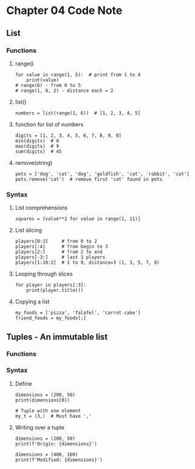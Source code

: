 # Chapter 04 Code Note
## List
### Functions
1. range()
   ```
   for value in range(1, 5):  # print from 1 to 4
       print(value)
   # range(6) - from 0 to 5
   # range(1, 8, 2) - distance each = 2
   ```

2. list()
   ```
   numbers = list(range(1, 6))  # [1, 2, 3, 4, 5]
   ```

3. function for list of numbers
   ```
   digits = [1, 2, 3, 4, 5, 6, 7, 8, 9, 0]
   min(digits)  # 0
   max(digits)  # 9
   sum(digits)  # 45
   ```
   
4. remove(string)
   ```
   pets = ['dog', 'cat', 'dog', 'goldfish', 'cat', 'rabbit', 'cat']
   pets.remove('cat')  # remove first 'cat' found in pets
   ```

### Syntax
1. List comprehensions
   ```
   squares = [value**2 for value in range(1, 11)]
   ```
   
2. List slicing
   ```
   players[0:3]     # from 0 to 2
   players[:4]      # from begin to 3
   players[2:]      # from 2 to end
   players[-3:]     # last 3 players
   players[1:10:2]  # 1 to 9, distance=3 (1, 3, 5, 7, 9)
   ```
   
3. Looping through slices
   ```
   for player in players[:3]:
       print(player.title())
   ```
   
4. Copying a list
   ```
   my_foods = ['pizza', 'falafel', 'carrot cake']
   friend_foods = my_foods[:]
   ```
   
## Tuples - An immutable list
### Functions

### Syntax
1. Define
   ```
   dimensions = (200, 50)
   print(dimensions[0])
   
   # Tuple with one element
   my_t = (3,)  # Must have ','
   ```

2. Writing over a tuple
   ```
   dimensions = (200, 50)
   print(f'Origin: {dimensions}')
   
   dimensions = (400, 100)
   print(f'Modified: {dimensions}')
   ```